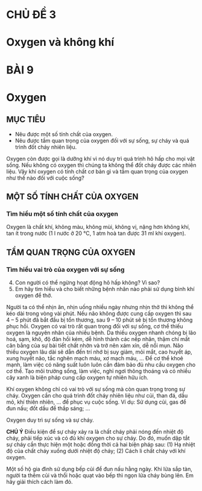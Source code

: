 # CHỦ ĐỀ 3
# Oxygen và không khí

# BÀI 9
# Oxygen

## MỤC TIÊU
- Nêu được một số tính chất của oxygen.
- Nêu được tầm quan trọng của oxygen đối với sự sống, sự cháy và quá trình đốt cháy nhiên liệu.

Oxygen còn được gọi là dưỡng khí vì nó duy trì quá trình hô hấp cho mọi vật sống. Nếu không có oxygen thì chúng ta không thể đốt cháy được các nhiên liệu. Vậy khí oxygen có tính chất cơ bản gì và tầm quan trọng của oxygen như thế nào đối với cuộc sống?

## MỘT SỐ TÍNH CHẤT CỦA OXYGEN
### Tìm hiểu một số tính chất của oxygen

Oxygen là chất khí, không màu, không mùi, không vị, nặng hơn không khí, tan ít trong nước (1 l nước ở 20 °C, 1 atm hoà tan được 31 ml khí oxygen).

## TẦM QUAN TRỌNG CỦA OXYGEN
### Tìm hiểu vai trò của oxygen với sự sống

4. Con người có thể ngừng hoạt động hô hấp không? Vì sao?
5. Em hãy tìm hiểu và cho biết những bệnh nhân nào phải sử dụng bình khí oxygen để thở.

Người ta có thể nhịn ăn, nhịn uống nhiều ngày nhưng nhịn thở thì không thể kéo dài trong vòng vài phút. Nếu não không được cung cấp oxygen thì sau 4 – 5 phút đã bắt đầu bị tổn thương, sau 9 – 10 phút sẽ bị tổn thương không phục hồi. Oxygen có vai trò rất quan trọng đối với sự sống, cơ thể thiếu oxygen là nguyên nhân của nhiều bệnh. Da thiếu oxygen nhanh chóng bị lão hoá, sạm, khô, độ đàn hồi kém, dễ hình thành các nếp nhăn, thậm chí mất cân bằng của sự bài tiết chất nhờn và trở nên xám xỉn, dễ nổi mụn. Não thiếu oxygen lâu dài sẽ dẫn đến trí nhớ bị suy giảm, mỏi mắt, cao huyết áp, xung huyết não, tắc nghẽn mạch máu, xơ mạch máu, ... Để cơ thể khoẻ mạnh, làm việc có năng suất luôn luôn cần đảm bảo đủ nhu cầu oxygen cho cơ thể. Tạo môi trường sống, làm việc, nghỉ ngơi thông thoáng và có nhiều cây xanh là biện pháp cung cấp oxygen tự nhiên hữu ích.

Khí oxygen không chỉ có vai trò với sự sống mà còn quan trọng trong sự cháy. Oxygen cần cho quá trình đốt cháy nhiên liệu như củi, than đá, dầu mỏ, khí thiên nhiên, ... để phục vụ cuộc sống.
Ví dụ: Sử dụng củi, gas để đun nấu; đốt dầu để thắp sáng; ...

Oxygen duy trì sự sống và sự cháy.

**CHÚ Ý**
Điều kiện để sự cháy xảy ra là chất cháy phải nóng đến nhiệt độ cháy, phải tiếp xúc và có đủ khí oxygen cho sự cháy.
Do đó, muốn dập tắt sự cháy cần thực hiện một hoặc đồng thời cả hai biện pháp sau: (1) Hạ nhiệt độ của chất cháy xuống dưới nhiệt độ cháy; (2) Cách li chất cháy với khí oxygen.

Một số hộ gia đình sử dụng bếp củi để đun nấu hằng ngày. Khi lửa sắp tàn, người ta thêm củi và thổi hoặc quạt vào bếp thì ngọn lửa cháy bùng lên. Em hãy giải thích cách làm đó.

